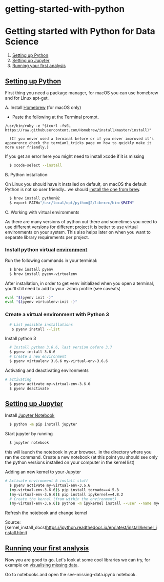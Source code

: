 # getting-started-with-python


# Getting started with Python for Data Science
1. [Setting up Python](#python)
2. [Setting up Jupyter](#Jupyter)
3. [Running your first analysis](#example)

## [Setting up Python](#)

First thing you need a package manager, for macOS you can use homebrew and for Linux apt-get.

A. Install [Homebrew](https://brew.sh) (for macOS only)

* Paste the following at the Terminal prompt.

`/usr/bin/ruby -e "$(curl -fsSL https://raw.githubusercontent.com/Homebrew/install/master/install)"`

```
  (If you never used a terminal before or if you never improved it's appearence check the termianl_tricks page on how to quickly make it more user friendly.)
  ```

If you get an error here you might need to install xcode if it is missing

```sh
  $ xcode-select --install
```

B. Python installation

On Linux you should have it installed on default, on macOS the default Python is not so user friendly.. we should [install the one from brew](ttps://docs.python-guide.org/starting/install/osx/).

```sh
  $ brew install python@2
  $ export PATH="/usr/local/opt/python@2/libexec/bin:$PATH"
```

C. Working with virtual environments

As there are many versions of python out there and sometimes you need to use different versions for different project it is better to use virtual environments on your system. This also helps later on when you want to separate library requirements per project.

### Install python virtual [environment](https://github.com/pyenv/pyenv-virtualenv)

Run the following commands in your terminal:

```sh 
  $ brew install pyenv
  $ brew install pyenv-virtualenv
```

After installation, in order to get venv initialized when you open a terminal, you'll still need to add to your .zshrc profile (see caveats)

```sh 
eval "$(pyenv init -)"
eval "$(pyenv virtualenv-init -)"
```

### Create a virtual environment with Python 3 



```sh 
  # List possible installations
   $ pyenv install --list
```

Install python 3 

```sh 
  # Install python 3.6.6, last version before 3.7
  $ pyenv install 3.6.6
  # Create a new environment
  $ pyenv virtualenv 3.6.6 my-virtual-env-3.6.6
```
Activating and deactivating environments

```sh 
# activating
  $ pyenv activate my-virtual-env-3.6.6
  $ pyenv deactivate
```



## [Setting up Jupyter](#)

Install [Jupyter Notebook](http://jupyter.org/install)

```sh
  $ python -m pip install jupyter
```
Start jupyter by running
```sh
  $ jupyter notebook
```
this will launch the notebook in your browser.. in the directory where you ran the command. Create a new notebook (at this point you should see only the python versions installed on your computer in the kernel list)

Adding an new kernel to your Jupyter

```sh
# Activate environment & install stuff
  $ pyenv activate my-virtual-env-3.6.6
  (my-virtual-env-3.6.6)$ pip install tornado==4.5.3
  (my-virtual-env-3.6.6)$ pip install ipykernel==4.8.2
  # Create the kernel (from within the environment)
  (my-virtual-env-3.6.6)$ python -m ipykernel install --user --name myenv --display-name "Python 3.6.6 - PyLadies“
```

Refresh the notebook and change kernel

Source: [kernel_install_docs(https://ipython.readthedocs.io/en/latest/install/kernel_install.html)



## [Running your first analysis](#)

Now you are good to go. Let's look at some cool libraries we can try, for example on [visualising missing data](https://github.com/ResidentMario/missingno).

Go to notebooks and open the see-missing-data.ipynb notebook.